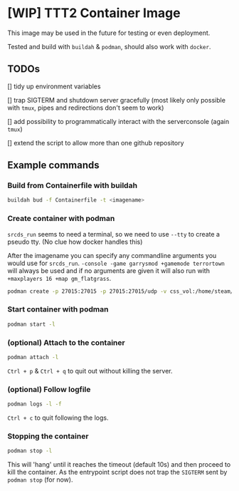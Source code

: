 # [WIP] TTT2 Container Image

This image may be used in the future for testing or even deployment.

Tested and build with `buildah` & `podman`, should also work with `docker`.

## TODOs

[] tidy up environment variables

[] trap SIGTERM and shutdown server gracefully (most likely only possible with `tmux`, pipes and redirections don't seem to work)

[] add possibility to programmatically interact with the serverconsole (again `tmux`)

[] extend the script to allow more than one github repository

## Example commands

### Build from Containerfile with buildah

```bash
buildah bud -f Containerfile -t <imagename>
```

### Create container with podman

`srcds_run` seems to need a terminal, so we need to use `--tty` to create a pseudo tty. (No clue how docker handles this)

After the imagename you can specify any commandline arguments you would use for `srcds_run`. `-console -game garrysmod +gamemode terrortown` will always be used and if no arguments are given it will also run with `+maxplayers 16 +map gm_flatgrass`.

```bash
podman create -p 27015:27015 -p 27015:27015/udp -v css_vol:/home/steam/css_ds -v gmod_vol:/home/steam/gmod_ds -v steamcmd_vol:/home/steam/steamcmd --tty <imagename>
```

### Start container with podman

```bash
podman start -l
```

### (optional) Attach to the container

```bash
podman attach -l
```

`Ctrl + p` & `Ctrl + q` to quit out without killing the server.

### (optional) Follow logfile

```bash
podman logs -l -f
```

`Ctrl + c` to quit following the logs.

### Stopping the container

```bash
podman stop -l
```

This will 'hang' until it reaches the timeout (default 10s) and then proceed to kill the container. As the entrypoint script does not trap the `SIGTERM` sent by `podman stop` (for now).
